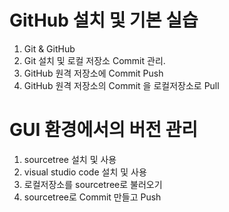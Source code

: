 # GitHub 설치 및 기본 실습
1. Git & GitHub
2. Git 설치 및 로컬 저장소 Commit 관리.
3. GitHub 원격 저장소에 Commit Push
4. GitHub 원격 저장소의 Commit 을 로컬저장소로 Pull
# GUI 환경에서의 버전 관리
1. sourcetree 설치 및 사용
2. visual studio code 설치 및 사용
3. 로컬저장소를 sourcetree로 불러오기
4. sourcetree로 Commit 만들고 Push
